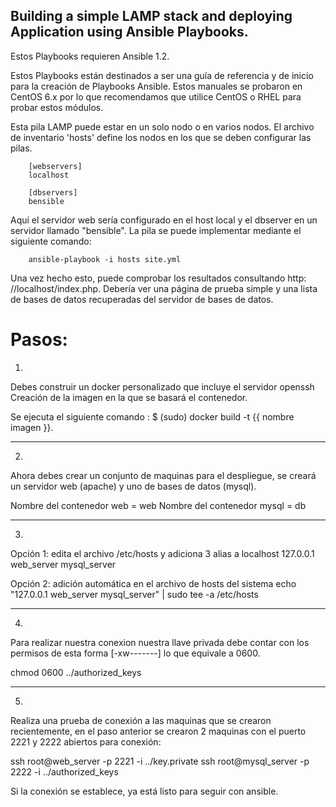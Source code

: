 Building a simple LAMP stack and deploying Application using Ansible Playbooks.
-------------------------------------------

Estos Playbooks requieren Ansible 1.2.

Estos Playbooks están destinados a ser una guía de referencia y de inicio para la creación de Playbooks Ansible. Estos manuales se probaron en CentOS 6.x por lo que recomendamos que utilice CentOS o RHEL para probar estos módulos.

Esta pila LAMP puede estar en un solo nodo o en varios nodos. El archivo de inventario 'hosts' define los nodos en los que se deben configurar las pilas.

        [webservers]
        localhost

        [dbservers]
        bensible
     
Aquí el servidor web sería configurado en el host local y el dbserver en un servidor llamado "bensible". La pila se puede implementar mediante el siguiente comando:

        ansible-playbook -i hosts site.yml
     
Una vez hecho esto, puede comprobar los resultados consultando http: //localhost/index.php. Debería ver una página de prueba simple y una lista de bases de datos recuperadas del servidor de bases de datos.

<h1>Pasos:</h1>

1.
Debes construir un docker personalizado que incluye el servidor openssh
Creación de la imagen en la que se basará el contenedor.

Se ejecuta el siguiente comando :
$ (sudo) docker build -t {{ nombre imagen }}.

----------------------------------------------------------------------------------

2.
Ahora debes crear un conjunto de maquinas para el despliegue, se creará un servidor web (apache) y uno de bases de datos (mysql).

Nombre del contenedor web = web
Nombre del contenedor mysql = db

----------------------------------------------------------------------------------

3.
Opción 1: edita el archivo /etc/hosts y adiciona 3 alias a localhost
127.0.0.1 web_server mysql_server

Opción 2: adición automática en el archivo de hosts del sistema
echo "127.0.0.1 web_server mysql_server" | sudo tee -a /etc/hosts

----------------------------------------------------------------------------------

4.
Para realizar nuestra conexion nuestra llave privada debe contar con los permisos de esta forma [-xw-------] lo que equivale a 0600.

chmod 0600 ../authorized_keys

----------------------------------------------------------------------------------
5.
Realiza una prueba de conexión a las maquinas que se crearon recientemente, en el paso anterior se crearon 2 maquinas con el puerto 2221 y 2222 abiertos para conexión:

ssh root@web_server -p 2221 -i ../key.private ssh root@mysql_server -p 2222 -i ../authorized_keys

Si la conexión se establece, ya está listo para seguir con ansible.
